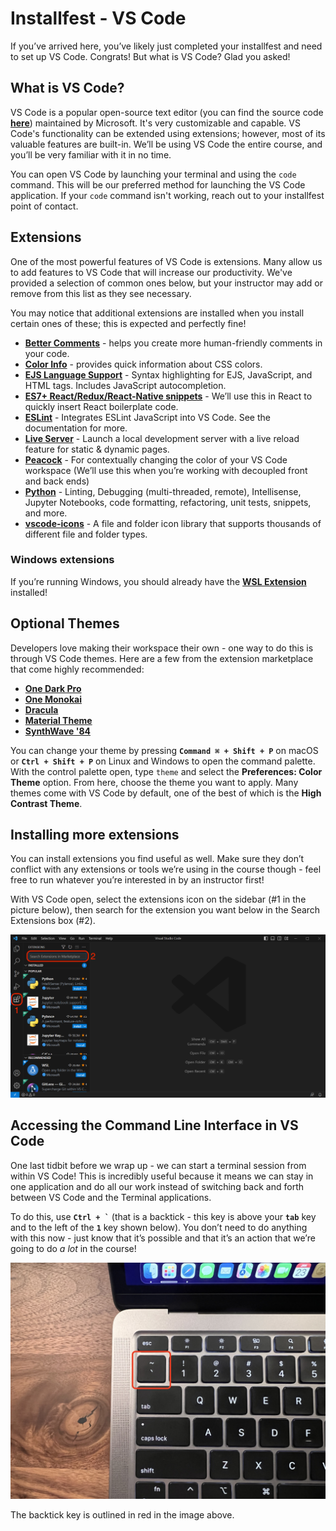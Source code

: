 # Installfest - VS Code

If you’ve arrived here, you’ve likely just completed your installfest and need to set up VS Code. Congrats! But what is VS Code? Glad you asked!

## What is VS Code?

VS Code is a popular open-source text editor (you can find the source code [**here**](https://github.com/microsoft/vscode)) maintained by Microsoft. It's very customizable and capable. VS Code's functionality can be extended using extensions; however, most of its valuable features are built-in. We’ll be using VS Code the entire course, and you’ll be very familiar with it in no time.

You can open VS Code by launching your terminal and using the `code` command. This will be our preferred method for launching the VS Code application. If your `code` command isn't working, reach out to your installfest point of contact.

## Extensions

One of the most powerful features of VS Code is extensions. Many allow us to add features to VS Code that will increase our productivity. We've provided a selection of common ones below, but your instructor may add or remove from this list as they see necessary.

You may notice that additional extensions are installed when you install certain ones of these; this is expected and perfectly fine!

- **[Better Comments](https://marketplace.visualstudio.com/items?itemName=aaron-bond.better-comments)** - helps you create more human-friendly comments in your code.
- **[Color Info](https://marketplace.visualstudio.com/items?itemName=bierner.color-info)** - provides quick information about CSS colors.
- **[EJS Language Support](https://marketplace.visualstudio.com/items?itemName=DigitalBrainstem.javascript-ejs-support)** - Syntax highlighting for EJS, JavaScript, and HTML tags. Includes JavaScript autocompletion.
- **[ES7+ React/Redux/React-Native snippets](https://marketplace.visualstudio.com/items?itemName=dsznajder.es7-react-js-snippets)** - We’ll use this in React to quickly insert React boilerplate code.
- **[ESLint](https://marketplace.visualstudio.com/items?itemName=dbaeumer.vscode-eslint)** - Integrates ESLint JavaScript into VS Code. See the documentation for more.
- **[Live Server](https://marketplace.visualstudio.com/items?itemName=ritwickdey.LiveServer)** - Launch a local development server with a live reload feature for static & dynamic pages.
- **[Peacock](https://marketplace.visualstudio.com/items?itemName=johnpapa.vscode-peacock)** - For contextually changing the color of your VS Code workspace (We’ll use this when you’re working with decoupled front and back ends)
- **[Python](https://marketplace.visualstudio.com/items?itemName=ms-python.python)** - Linting, Debugging (multi-threaded, remote), Intellisense, Jupyter Notebooks, code formatting, refactoring, unit tests, snippets, and more.
- **[vscode-icons](https://marketplace.visualstudio.com/items?itemName=vscode-icons-team.vscode-icons)** - A file and folder icon library that supports thousands of different file and folder types.

### Windows extensions

If you’re running Windows, you should already have the **[WSL Extension](https://marketplace.visualstudio.com/items?itemName=ms-vscode-remote.remote-wsl)** installed!

## Optional Themes

Developers love making their workspace their own - one way to do this is through VS Code themes. Here are a few from the extension marketplace that come highly recommended:

- **[One Dark Pro](https://marketplace.visualstudio.com/items?itemName=zhuangtongfa.Material-theme)**
- **[One Monokai](https://marketplace.visualstudio.com/items?itemName=azemoh.one-monokai)**
- **[Dracula](https://marketplace.visualstudio.com/items?itemName=dracula-theme.theme-dracula)**
- **[Material Theme](https://marketplace.visualstudio.com/items?itemName=Equinusocio.vsc-material-theme)**
- **[SynthWave '84](https://marketplace.visualstudio.com/items?itemName=RobbOwen.synthwave-vscode)**

You can change your theme by pressing **`Command ⌘ + Shift + P`** on macOS or **`Ctrl + Shift + P`** on Linux and Windows to open the command palette. With the control palette open, type `theme` and select the **Preferences: Color Theme** option. From here, choose the theme you want to apply. Many themes come with VS Code by default, one of the best of which is the **High Contrast Theme**.

## Installing more extensions

You can install extensions you find useful as well. Make sure they don’t conflict with any extensions or tools we’re using in the course though - feel free to run whatever you’re interested in by an instructor first!

With VS Code open, select the extensions icon on the sidebar (#1 in the picture below), then search for the extension you want below in the Search Extensions box (#2).

![Searching for extensions on the extensions marketplace in VS Code](../assets/extension-search.png)

## Accessing the Command Line Interface in VS Code

One last tidbit before we wrap up - we can start a terminal session from within VS Code! This is incredibly useful because it means we can stay in one application and do all our work instead of switching back and forth between VS Code and the Terminal applications.

To do this, use **`` Ctrl + ` ``** (that is a backtick - this key is above your **`tab`** key and to the left of the **`1`** key shown below). You don’t need to do anything with this now - just know that it’s possible and that it’s an action that we’re going to do *a lot* in the course!

![The backtick key is above the tab key and to the left of the 1 key on your keyboard.](../assets/backtick.jpg)

The backtick key is outlined in red in the image above.
